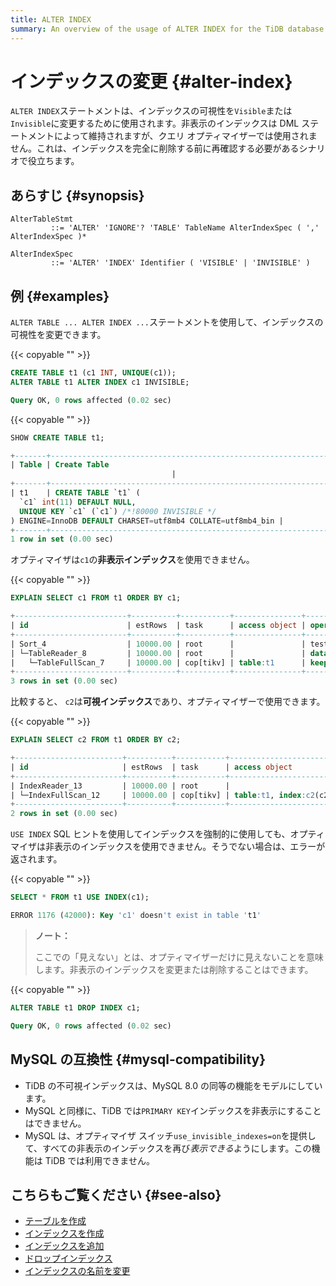 ```yaml
---
title: ALTER INDEX
summary: An overview of the usage of ALTER INDEX for the TiDB database.
---
```


# インデックスの変更 {#alter-index}

`ALTER INDEX`ステートメントは、インデックスの可視性を`Visible`または`Invisible`に変更するために使用されます。非表示のインデックスは DML ステートメントによって維持されますが、クエリ オプティマイザーでは使用されません。これは、インデックスを完全に削除する前に再確認する必要があるシナリオで役立ちます。

## あらすじ {#synopsis}

```ebnf+diagram
AlterTableStmt
         ::= 'ALTER' 'IGNORE'? 'TABLE' TableName AlterIndexSpec ( ',' AlterIndexSpec )*

AlterIndexSpec
         ::= 'ALTER' 'INDEX' Identifier ( 'VISIBLE' | 'INVISIBLE' )
```

## 例 {#examples}

`ALTER TABLE ... ALTER INDEX ...`ステートメントを使用して、インデックスの可視性を変更できます。

{{< copyable "" >}}

```sql
CREATE TABLE t1 (c1 INT, UNIQUE(c1));
ALTER TABLE t1 ALTER INDEX c1 INVISIBLE;
```

```sql
Query OK, 0 rows affected (0.02 sec)
```

{{< copyable "" >}}

```sql
SHOW CREATE TABLE t1;
```

```sql
+-------+------------------------------------------------------------------------------------------------------------------------------------------------------------------------------------------+
| Table | Create Table
                                    |
+-------+------------------------------------------------------------------------------------------------------------------------------------------------------------------------------------------+
| t1    | CREATE TABLE `t1` (
  `c1` int(11) DEFAULT NULL,
  UNIQUE KEY `c1` (`c1`) /*!80000 INVISIBLE */
) ENGINE=InnoDB DEFAULT CHARSET=utf8mb4 COLLATE=utf8mb4_bin |
+-------+------------------------------------------------------------------------------------------------------------------------------------------------------------------------------------------+
1 row in set (0.00 sec)
```

オプティマイザは`c1`の**非表示インデックス**を使用できません。

{{< copyable "" >}}

```sql
EXPLAIN SELECT c1 FROM t1 ORDER BY c1;
```

```sql
+-------------------------+----------+-----------+---------------+--------------------------------+
| id                      | estRows  | task      | access object | operator info                  |
+-------------------------+----------+-----------+---------------+--------------------------------+
| Sort_4                  | 10000.00 | root      |               | test.t1.c1:asc                 |
| └─TableReader_8         | 10000.00 | root      |               | data:TableFullScan_7           |
|   └─TableFullScan_7     | 10000.00 | cop[tikv] | table:t1      | keep order:false, stats:pseudo |
+-------------------------+----------+-----------+---------------+--------------------------------+
3 rows in set (0.00 sec)
```

比較すると、 `c2`は**可視インデックス**であり、オプティマイザーで使用できます。

{{< copyable "" >}}

```sql
EXPLAIN SELECT c2 FROM t1 ORDER BY c2;
```

```sql
+------------------------+----------+-----------+------------------------+-------------------------------+
| id                     | estRows  | task      | access object          | operator info                 |
+------------------------+----------+-----------+------------------------+-------------------------------+
| IndexReader_13         | 10000.00 | root      |                        | index:IndexFullScan_12        |
| └─IndexFullScan_12     | 10000.00 | cop[tikv] | table:t1, index:c2(c2) | keep order:true, stats:pseudo |
+------------------------+----------+-----------+------------------------+-------------------------------+
2 rows in set (0.00 sec)
```

`USE INDEX` SQL ヒントを使用してインデックスを強制的に使用しても、オプティマイザは非表示のインデックスを使用できません。そうでない場合は、エラーが返されます。

{{< copyable "" >}}

```sql
SELECT * FROM t1 USE INDEX(c1);
```

```sql
ERROR 1176 (42000): Key 'c1' doesn't exist in table 't1'
```

> **ノート：**
>
> ここでの「見えない」とは、オプティマイザーだけに見えないことを意味します。非表示のインデックスを変更または削除することはできます。

{{< copyable "" >}}

```sql
ALTER TABLE t1 DROP INDEX c1;
```

```sql
Query OK, 0 rows affected (0.02 sec)
```

## MySQL の互換性 {#mysql-compatibility}

-   TiDB の不可視インデックスは、MySQL 8.0 の同等の機能をモデルにしています。
-   MySQL と同様に、TiDB では`PRIMARY KEY`インデックスを非表示にすることはできません。
-   MySQL は、オプティマイザ スイッチ`use_invisible_indexes=on`を提供して、すべての非表示のインデックスを再び*表示できる*ようにします。この機能は TiDB では利用できません。

## こちらもご覧ください {#see-also}

-   [テーブルを作成](/sql-statements/sql-statement-create-table.md)
-   [インデックスを作成](/sql-statements/sql-statement-create-index.md)
-   [インデックスを追加](/sql-statements/sql-statement-add-index.md)
-   [ドロップインデックス](/sql-statements/sql-statement-drop-index.md)
-   [インデックスの名前を変更](/sql-statements/sql-statement-rename-index.md)
